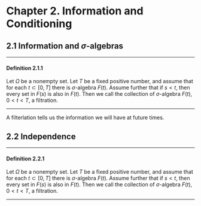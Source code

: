 # Chapter 2. Information and Conditioning

## 2.1 Information and $\sigma$-algebras

-------------------------------------------------------------------------------------
#### Definition 2.1.1  
Let $\Omega$ be a nonempty set. Let $T$ be a fixed positive number, and assume that for each $t \subset [0, T]$ there is $\sigma$-algebra $F(t)$. Assume further that if $s \lt t$, then every set in $F(s)$ is also in $F(t)$. Then we call the collection of $\sigma$-algebra $F(t)$, $0 \lt t \lt T$, a filtration.

------------------------------------------------------------------------------------
A filterlation tells us the information we will have at future times.

## 2.2 Independence

-------------------------------------------------------------------------------------
#### Definition 2.2.1  
Let $\Omega$ be a nonempty set. Let $T$ be a fixed positive number, and assume that for each $t \subset [0, T]$ there is $\sigma$-algebra $F(t)$. Assume further that if $s \lt t$, then every set in $F(s)$ is also in $F(t)$. Then we call the collection of $\sigma$-algebra $F(t)$, $0 \lt t \lt T$, a filtration.

------------------------------------------------------------------------------------
